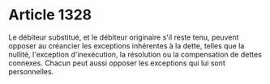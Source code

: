 # Article 1328

<p>Le débiteur substitué, et le débiteur originaire s'il reste tenu, peuvent opposer au créancier les exceptions inhérentes à la dette, telles que la nullité, l'exception d'inexécution, la résolution ou la compensation de dettes connexes. Chacun peut aussi opposer les exceptions qui lui sont personnelles.</p>
